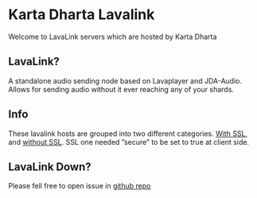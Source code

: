 # Karta Dharta Lavalink
Welcome to LavaLink servers which are hosted by Karta Dharta

## LavaLink?

 A standalone audio sending node based on Lavaplayer and JDA-Audio. Allows for sending audio without it ever reaching any of your shards.

## Info

These lavalink hosts are grouped into two different categories. [With SSL](ssl.md), and [without SSL](non-ssl.md). SSL one needed ”secure” to be set to true at client side.

## LavaLink Down?

Please fell free to open issue in [github repo](https://github.com/ErrorDoc404/kdlavalink/issues)
